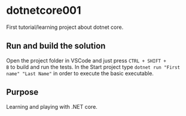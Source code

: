 # dotnetcore001
First tutorial/learning project about dotnet core. 

## Run and build the solution
Open the project folder in VSCode and just press <code>CTRL + SHIFT + B</code> to build and run the tests. 
In the Start project type <code>dotnet run "First name" "Last Name"</code> in order to execute the basic executable.

## Purpose
Learning and playing with .NET core. 
